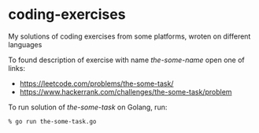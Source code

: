 # coding-exercises
My solutions of coding exercises from some platforms, wroten on different languages

To found description of exercise with name _the-some-name_ open one of links:
 - https://leetcode.com/problems/the-some-task/
 - https://www.hackerrank.com/challenges/the-some-task/problem

To run solution of _the-some-task_ on Golang, run:

```
% go run the-some-task.go
```
